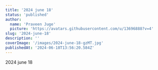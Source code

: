 ```yaml
---
title: '2024 june 18'
status: 'published'
author:
  name: 'Praveen Juge'
  picture: 'https://avatars.githubusercontent.com/u/13696888?v=4'
slug: '2024-june-18'
description: ''
coverImage: '/images/2024-june-18-gzMT.jpg'
publishedAt: '2024-06-18T13:56:20.584Z'
---
```


2024 june 18